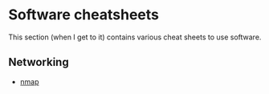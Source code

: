 # Software cheatsheets

This section (when I get to it) contains various cheat sheets to use software.

## Networking

- [nmap](/../main/software/networking/nmap.md)

